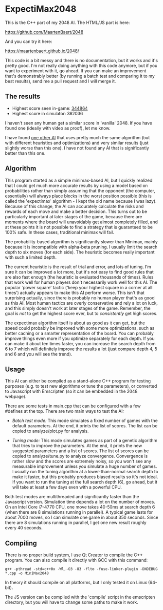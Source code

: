 ExpectiMax2048
==============

This is the C++ part of my 2048 AI. The HTML/JS part is here:

https://github.com/MaartenBaert/2048

And you can try it here:

https://maartenbaert.github.io/2048/

This code is a bit messy and there is no documentation, but it works and it's pretty good. I'm not really doing anything with this code anymore, but if you want to experiment with it, go ahead. If you can make an improvement that's demonstrably better (by running a batch test and comparing it to my best results), send me a pull request and I will merge it.

The results
-----------

* Highest score seen in-game: [344864](https://www.youtube.com/watch?v=L4gRsNmpYmc)
* Highest score in simulator: 382036

I haven't seen any human get a similar score in 'vanilla' 2048. If you have found one (ideally with video as proof), let me know.

I have found [one other AI](https://stackoverflow.com/questions/22342854/what-is-the-optimal-algorithm-for-the-game-2048/22498940#22498940) that uses pretty much the same algorithm (but with different heuristics and optimizations) and very similar results (just slightly worse than this one). I have not found any AI that is significantly better than this one.

Algorithm
---------

This program started as a simple minimax-based AI, but I quickly realized that I could get much more accurate results by using a model based on probabilities rather than simply assuming that the opponent (the computer, essentially) will always place blocks in the worst position possible (this is called the 'expectimax' algorithm - I kept the old name because I was lazy). Because of this change, the AI can accurately calculate the risks and rewards of each move and make a better decision. This turns out to be particularly important at later stages of the game, because there are moments where the board will unavoidably get almost completely filled, and at these points it is not possible to find a strategy that is guaranteed to be 100% safe. In these cases, traditional minimax will fail.

The probability-based algorithm is significantly slower than Minimax, mainly because it is incompatible with alpha-beta pruning. I usually limit the search depth to six moves (for each side). The heuristic becomes really important with such a limited depth.

The current heuristic is the result of trial and error, and lots of tuning. I'm sure it can be improved a lot more, but it's not easy to find good rules that are also fast enough (the heuristic is evaluated thousands of times). Rules that work well for human players don't necessarily work well for this AI. The popular 'power square' tactic ('keep your highest square in a corner at all times') actually appears to make this AI perform worse. This isn't that surprising actually, since there is probably no human player that's as good as this AI. Most human tactics are overly conservative and rely a lot on luck, and this simply doesn't work at later stages of the game. Remember, the goal is *not* to get the highest score ever, but to *consistently* get high scores.

The expectimax algorithm itself is about as good as it can get, but the speed could probably be improved with some more optimizations, such as better caching or a smarter representation of the board. You can probably improve things even more if you optimize separately for each depth. If you can make it about ten times faster, you can increase the search depth from 6 to 7 which will definitely improve the results a lot (just compare depth 4, 5 and 6 and you will see the trend).

Usage
-----

This AI can either be compiled as a stand-alone C++ program for testing purposes (e.g. to test new algorithms or tune the parameters), or converted to Javascript with Emscripten (so it can be embedded in the 2048 webpage).

There are some tests in main.cpp that can be configured with a few #defines at the top. There are two main ways to test the AI:

* *Batch test mode:* This mode simulates a fixed number of games with the default parameters. At the end, it prints the list of scores. The list can be copied to analyze/plot.py for analysis.

* *Tuning mode:* This mode simulates games as part of a genetic algorithm that tries to improve the parameters. At the end, it prints the new suggested parameters and a list of scores. The list of scores can be copied to analyze/tune.py to analyze convergence. Convergence is rather slow and the scores are extremely noisy, so you won't see any measurable improvement unless you simulate a huge number of games. I usually run the tuning algorithm at a lower-than-normal search depth to make it faster, but this probably produces biased results so it's not ideal. If you want to run the tuning at the full search depth (6), go ahead, but it will take at least a few days even with a powerful CPU.

Both test modes are multithreaded and significantly faster than the Javascript version. Simulation time depends a lot on the number of moves. On an Intel Core i7-4770 CPU, one move takes 40-50ms at search depth 6 (when there are 8 simulations running in parallel). A typical game lasts for about 7000 moves, so I can simulate one game in about 350 seconds. Since there are 8 simulations running in parallel, I get one new result roughly every 40 seconds.

Compiling
---------

There is no proper build system, I use Qt Creator to compile the C++ program. You can also compile it directly with GCC with this command:

    g++ -pthread -std=c++0x -Wl,-O3 -O3 -flto -fuse-linker-plugin -DNDEBUG *.cpp -o MiniMax2048

In theory it should compile on all platforms, but I only tested it on Linux (64-bit).

The JS version can be compiled with the 'compile' script in the emscripten directory, but you will have to change some paths to make it work.
